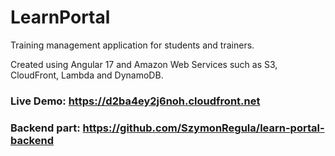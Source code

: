 # LearnPortal

Training management application for students and trainers. 

Created using Angular 17 and Amazon Web Services such as S3, CloudFront, Lambda and DynamoDB.
### Live Demo: https://d2ba4ey2j6noh.cloudfront.net
### Backend part: https://github.com/SzymonRegula/learn-portal-backend


